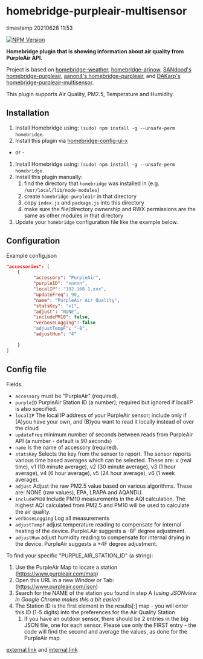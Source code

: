 # homebridge-purpleair-multisensor

timestamp 20210628 11:53 

[![NPM Version](https://img.shields.io/npm/v/homebridge-airly.svg)](https://www.npmjs.com/package/homebridge-airly)

**Homebridge plugin that is showing information about air quality from PurpleAir API.**

Project is based on [homebridge-weather](https://github.com/werthdavid/homebridge-weather), [homebridge-arinow](https://github.com/ToddGreenfield/homebridge-airnow), [SANdood's homebridge-purpleair](https://github.com/SANdood/homebridge-purpleair), [aanon4's homebridge-purpleair](https://github.com/aanon4/homebridge-purpleair), and [DAKarp's homebridge-purpleair-multisensor](https://github.com/DAKarp/homebridge-purpleair-multisensor).

This plugin supports Air Quality, PM2.5, Temperature and Humidity.

## Installation
1. Install Homebridge using: `(sudo) npm install -g --unsafe-perm homebridge`.
2. Install this plugin via [homebridge-config-ui-x](https://www.npmjs.com/package/homebridge-config-ui-x)

- or -

1. Install Homebridge using: `(sudo) npm install -g --unsafe-perm homebridge`.
2. Install this plugin manually:
    1. find the directory that `homebridge` was installed in (e.g. `/usr/local/lib/node-modules`)
    2. create `homebridge-purpleair` in that directory
    3. copy `index.js` and `package.js` into this directory
    4. make sure the file/directory ownership and RWX permissions are the same as other modules in that directory
3. Update your `homebridge` configuration file like the example below.


## Configuration
Example config.json

```json
"accessories": [
    {
          "accessory": "PurpleAir",
          "purpleID": "nnnnn",
          "localIP": "192.168.1.xxx",
          "updateFreq": 90,
          "name": "PurpleAir Air Quality",
          "statsKey": "v1",
          "adjust": "NONE",
          "includePM10": false,
          "verboseLogging": false
          "adjustTempF": "-8",
          "adjustHum": "4"

    }
]
```

## Config file
Fields:
- `accessory` must be "PurpleAir" (required).
- `purpleID` PurpleAir Station ID (a number); required but ignored if localIP is also specified.
- `localIP` The local IP address of your PurpleAir sensor; include only if (A)you have your own, and (B)you want to read it locally instead of over the cloud
- `updateFreq` minimum number of seconds between reads from PurpleAir API (a number - default is 90 seconds)
- `name` Is the name of accessory (required).
- `statsKey` Selects the key from the sensor to report. The sensor reports various time based averages which can be selected. These are: v (real time), v1 (10 minute average), v2 (30 minute average), v3 (1 hour average), v4 (6 hour average), v5 (24 hour average), v6 (1 week average).
- `adjust` Adjust the raw PM2.5 value based on various algorithms. These are: NONE (raw values), EPA, LRAPA and AQANDU.
- `includePM10` Include PM10 measurements in the AQI calculation. The highest AQI calculated from PM2.5 and PM10 will be used to calculate the air quality.
- `verboseLogging` Log all measurements
- `adjustTempF` adjust temperature reading to compensate for internal heating of the device. PurpleLAir suggests a -8F degree adjustment.
- `adjustHum` adjust humidity reading to compensate for internal drying in the device. PurpleAir suggests a +4F degree adjustment.


To find your specific "PURPLE_AIR_STATION_ID" (a string):
1. Use the PurpleAir Map to locate a station (https://www.purpleair.com/map)
1. Open this URL in a new Window or Tab: (https://www.purpleair.com/json)
1. Search for the NAME of the station you found in step A (*using JSONview in Google Chrome makes this a bit easier)*
1. The Station ID is the first element in the results[:] map - you will enter this ID (1-5 digits) into the preferences for the Air Quality Station
    1. If you have an outdoor sensor, there should be 2 entries in the big JSON file, one for each sensor. Please use only the FIRST entry - the code will find the second and average the values, as done for the PurpleAir map.


<!--- 
[external_link](externam link address)
[local link](markdown file)
--->

[external link](http://cnn.com)
and 
[internal link](Editing_homebridge_modules.md)


